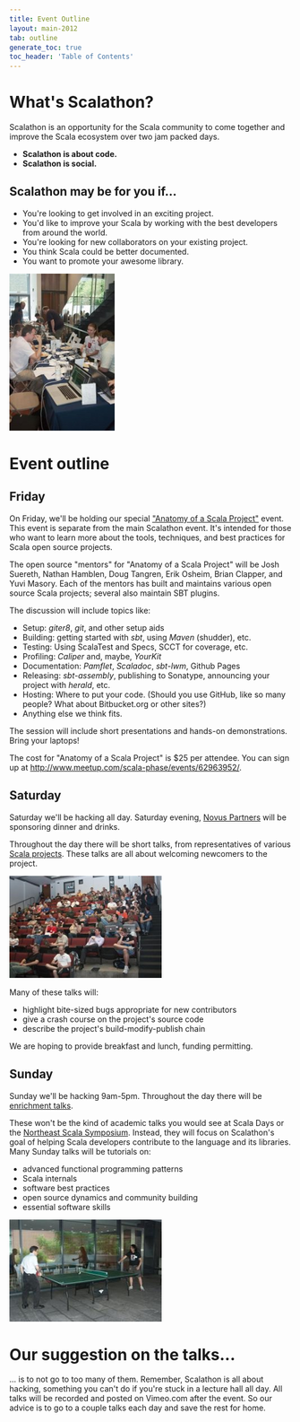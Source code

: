 ```yaml
---
title: Event Outline
layout: main-2012
tab: outline
generate_toc: true
toc_header: 'Table of Contents'
---
```


# What's Scalathon?

Scalathon is an opportunity for the Scala community to come together and improve the Scala ecosystem over two jam packed days.

* **Scalathon is about code.**
* **Scalathon is social.**

## Scalathon may be for you if...

* You're looking to get involved in an exciting project.
* You'd like to improve your Scala by working with the best developers from around the world.
* You're looking for new collaborators on your existing project.
* You think Scala could be better documented.
* You want to promote your awesome library.

<img src="social.jpg" width="188" height="280" class="right photo"/>

# Event outline

## Friday

On Friday, we'll be holding our special 
["Anatomy of a Scala Project"][friday-meetup] event.
This event is separate from the main Scalathon event. It's intended for those
who want to learn more about the tools, techniques, and best practices for
Scala open source projects.

The open source "mentors" for "Anatomy of a Scala Project" will be Josh
Suereth, Nathan Hamblen,  Doug Tangren, Erik Osheim, Brian Clapper, and Yuvi
Masory. Each of the mentors has built and maintains various open source Scala
projects; several also maintain SBT plugins.

The discussion will include topics like:

* Setup: _giter8_, _git_, and other setup aids
* Building: getting started with _sbt_, using _Maven_ (shudder), etc.
* Testing: Using ScalaTest and Specs, SCCT for coverage, etc.
* Profiling: _Caliper_ and, maybe, _YourKit_
* Documentation: _Pamflet_, _Scaladoc_, _sbt-lwm_, Github Pages
* Releasing: _sbt-assembly_, publishing to Sonatype, announcing your project with _herald_, etc.
* Hosting: Where to put your code. (Should you use GitHub, like so many people? What about Bitbucket.org or other sites?)
* Anything else we think fits.

The session will include short presentations and hands-on demonstrations. Bring
your laptops!

The cost for "Anatomy of a Scala Project" is $25 per attendee.  You can sign
up at <http://www.meetup.com/scala-phase/events/62963952/>.


## Saturday

Saturday we'll be hacking all day. Saturday evening, 
[Novus Partners](http://www.novus.com/) will be sponsoring dinner and drinks.

Throughout the day there will be short talks, from representatives of various
[Scala projects](projects.html). These talks are all about welcoming newcomers
to the project.

<img src="talks.jpg" width="272" height="182" class="right photo"/>

Many of these talks will:

* highlight bite-sized bugs appropriate for new contributors
* give a crash course on the project's source code
* describe the project's build-modify-publish chain

We are hoping to provide breakfast and lunch, funding permitting.

## Sunday

Sunday we'll be hacking 9am-5pm. Throughout the day there will be
[enrichment talks](talks.html).

These won't be the kind of academic talks you would see at Scala Days or the
[Northeast Scala Symposium](http://nescala.org/). Instead, they will focus on
Scalathon's goal of helping Scala developers contribute to the language and its
libraries. Many Sunday talks will be tutorials on:

* advanced functional programming patterns
* Scala internals
* software best practices
* open source dynamics and community building
* essential software skills 

<img src="ping-pong.jpg" width="272" height="182" class="right photo">

# Our suggestion on the talks...

... is to not go to too many of them. Remember, Scalathon is all about 
hacking, something you can't do if you're stuck in a lecture hall all day. All
talks will be recorded and posted on Vimeo.com after the event. So our advice
is to go to a couple talks each day and save the rest for home.

[friday-meetup]: http://www.meetup.com/scala-phase/events/62963952/

